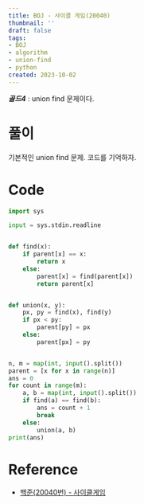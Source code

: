 ```yaml
---
title: BOJ - 사이클 게임(20040)
thumbnail: ''
draft: false
tags:
- BOJ
- algorithm
- union-find
- python
created: 2023-10-02
---
```


***골드4*** : union find 문제이다.

# 풀이

기본적인 union find 문제. 코드를 기억하자.

# Code

````python
import sys

input = sys.stdin.readline


def find(x):
    if parent[x] == x:
        return x
    else:
        parent[x] = find(parent[x])
        return parent[x]


def union(x, y):
    px, py = find(x), find(y)
    if px < py:
        parent[py] = px
    else:
        parent[px] = py


n, m = map(int, input().split())
parent = [x for x in range(n)]
ans = 0
for count in range(m):
    a, b = map(int, input().split())
    if find(a) == find(b):
        ans = count + 1
        break
    else:
        union(a, b)
print(ans)

````

# Reference

* [백준(20040번) - 사이클게임](https://www.acmicpc.net/problem/20040)
